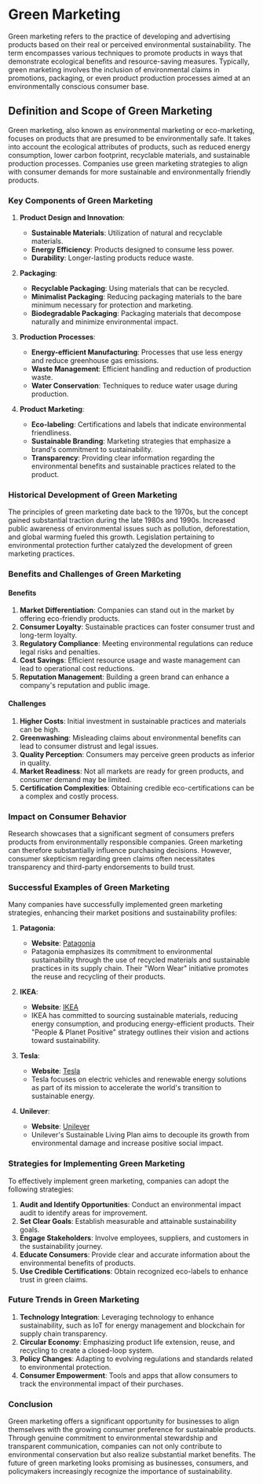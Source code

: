 # Green Marketing

Green marketing refers to the practice of developing and advertising products based on their real or perceived environmental sustainability. The term encompasses various techniques to promote products in ways that demonstrate ecological benefits and resource-saving measures. Typically, green marketing involves the inclusion of environmental claims in promotions, packaging, or even product production processes aimed at an environmentally conscious consumer base.

## Definition and Scope of Green Marketing

Green marketing, also known as environmental marketing or eco-marketing, focuses on products that are presumed to be environmentally safe. It takes into account the ecological attributes of products, such as reduced energy consumption, lower carbon footprint, recyclable materials, and sustainable production processes. Companies use green marketing strategies to align with consumer demands for more sustainable and environmentally friendly products.

### Key Components of Green Marketing

1. **Product Design and Innovation**:
   - **Sustainable Materials**: Utilization of natural and recyclable materials.
   - **Energy Efficiency**: Products designed to consume less power.
   - **Durability**: Longer-lasting products reduce waste.

2. **Packaging**:
   - **Recyclable Packaging**: Using materials that can be recycled.
   - **Minimalist Packaging**: Reducing packaging materials to the bare minimum necessary for protection and marketing.
   - **Biodegradable Packaging**: Packaging materials that decompose naturally and minimize environmental impact.

3. **Production Processes**:
   - **Energy-efficient Manufacturing**: Processes that use less energy and reduce greenhouse gas emissions.
   - **Waste Management**: Efficient handling and reduction of production waste.
   - **Water Conservation**: Techniques to reduce water usage during production.

4. **Product Marketing**:
   - **Eco-labeling**: Certifications and labels that indicate environmental friendliness.
   - **Sustainable Branding**: Marketing strategies that emphasize a brand's commitment to sustainability.
   - **Transparency**: Providing clear information regarding the environmental benefits and sustainable practices related to the product.

### Historical Development of Green Marketing

The principles of green marketing date back to the 1970s, but the concept gained substantial traction during the late 1980s and 1990s. Increased public awareness of environmental issues such as pollution, deforestation, and global warming fueled this growth. Legislation pertaining to environmental protection further catalyzed the development of green marketing practices.

### Benefits and Challenges of Green Marketing

#### Benefits

1. **Market Differentiation**: Companies can stand out in the market by offering eco-friendly products.
2. **Consumer Loyalty**: Sustainable practices can foster consumer trust and long-term loyalty.
3. **Regulatory Compliance**: Meeting environmental regulations can reduce legal risks and penalties.
4. **Cost Savings**: Efficient resource usage and waste management can lead to operational cost reductions.
5. **Reputation Management**: Building a green brand can enhance a company's reputation and public image.

#### Challenges

1. **Higher Costs**: Initial investment in sustainable practices and materials can be high.
2. **Greenwashing**: Misleading claims about environmental benefits can lead to consumer distrust and legal issues.
3. **Quality Perception**: Consumers may perceive green products as inferior in quality.
4. **Market Readiness**: Not all markets are ready for green products, and consumer demand may be limited.
5. **Certification Complexities**: Obtaining credible eco-certifications can be a complex and costly process.

### Impact on Consumer Behavior

Research showcases that a significant segment of consumers prefers products from environmentally responsible companies. Green marketing can therefore substantially influence purchasing decisions. However, consumer skepticism regarding green claims often necessitates transparency and third-party endorsements to build trust.

### Successful Examples of Green Marketing

Many companies have successfully implemented green marketing strategies, enhancing their market positions and sustainability profiles:

1. **Patagonia**:
    - **Website**: [Patagonia](https://www.patagonia.com)
    - Patagonia emphasizes its commitment to environmental sustainability through the use of recycled materials and sustainable practices in its supply chain. Their "Worn Wear" initiative promotes the reuse and recycling of their products.

2. **IKEA**:
    - **Website**: [IKEA](https://www.ikea.com)
    - IKEA has committed to sourcing sustainable materials, reducing energy consumption, and producing energy-efficient products. Their "People & Planet Positive" strategy outlines their vision and actions toward sustainability.

3. **Tesla**:
    - **Website**: [Tesla](https://www.tesla.com)
    - Tesla focuses on electric vehicles and renewable energy solutions as part of its mission to accelerate the world's transition to sustainable energy.

4. **Unilever**:
    - **Website**: [Unilever](https://www.unilever.com)
    - Unilever's Sustainable Living Plan aims to decouple its growth from environmental damage and increase positive social impact. 

### Strategies for Implementing Green Marketing

To effectively implement green marketing, companies can adopt the following strategies:

1. **Audit and Identify Opportunities**: Conduct an environmental impact audit to identify areas for improvement.
2. **Set Clear Goals**: Establish measurable and attainable sustainability goals.
3. **Engage Stakeholders**: Involve employees, suppliers, and customers in the sustainability journey.
4. **Educate Consumers**: Provide clear and accurate information about the environmental benefits of products.
5. **Use Credible Certifications**: Obtain recognized eco-labels to enhance trust in green claims.

### Future Trends in Green Marketing

1. **Technology Integration**: Leveraging technology to enhance sustainability, such as IoT for energy management and blockchain for supply chain transparency.
2. **Circular Economy**: Emphasizing product life extension, reuse, and recycling to create a closed-loop system.
3. **Policy Changes**: Adapting to evolving regulations and standards related to environmental protection.
4. **Consumer Empowerment**: Tools and apps that allow consumers to track the environmental impact of their purchases.

### Conclusion

Green marketing offers a significant opportunity for businesses to align themselves with the growing consumer preference for sustainable products. Through genuine commitment to environmental stewardship and transparent communication, companies can not only contribute to environmental conservation but also realize substantial market benefits. The future of green marketing looks promising as businesses, consumers, and policymakers increasingly recognize the importance of sustainability.